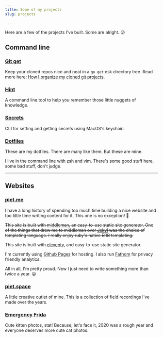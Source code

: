 ```yaml
---
title: Some of my projects
slug: projects

---
```


Here are a few of the projects I've built. Some are alright. 😛

<!-- excerpt -->

## Command line

### [Git get](https://github.com/pietvanzoen/git-get)

Keep your cloned repos nice and neat in a `go get` esk directory tree. Read more here: [How I organize my cloned git projects](/blog/organizing-git-projects/).

### [Hint](https://github.com/pietvanzoen/hint)

A command line tool to help you remember those little nuggets of knowledge.

### [Secrets](https://github.com/pietvanzoen/secrets)

CLI for setting and getting secrets using MacOS's keychain.

### [Dotfiles](https://github.com/pietvanzoen/dotfiles)

These are my dotfiles. There are many like them. But these are mine.

I live in the command line with zsh and vim. There's some good stuff here, some bad stuff, don't judge.

-----

## Websites

### [piet.me](https://github.com/pietvanzoen/piet.me)

I have a long history of spending too much time building a nice website and too little time writing content for it. This one is no exception! 🙈

~~This site is built with [middleman](https://middlemanapp.com), an easy-to-use static site generator. One of the things that drew me to middleman over [Jekyl](https://jekyllrb.com/) was the choice of templating language. I really enjoy ruby's native ERB templating.~~

This site is built with [eleventy](https://11ty.dev), and easy-to-use static site generator.

I'm currently using [Github Pages](https://pages.github.com) for hosting. I also run [Fathom](https://usefathom.com/) for privacy friendly analytics.

All in all, I'm pretty proud. Now I just need to write something more than twice a year. 😛


### [piet.space](https://piet.space)

A little creative outlet of mine. This is a collection of field recordings I've made over the years.


### [Emergency Frida](https://emergencyfrida.com)

Cute kitten photos, stat! Because, let's face it, 2020 was a rough year and everyone deserves more cute cat photos.
